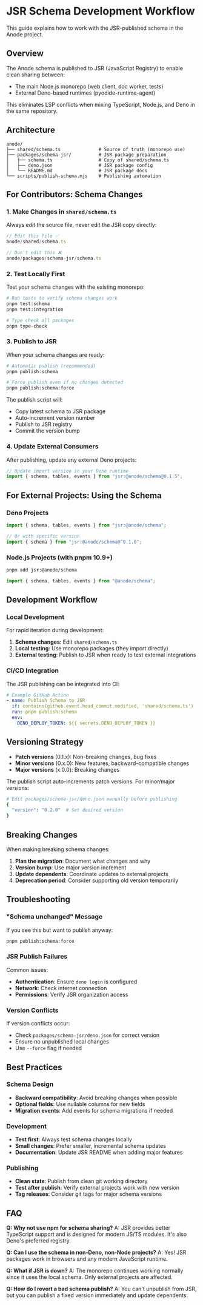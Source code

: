 # JSR Schema Development Workflow

This guide explains how to work with the JSR-published schema in the Anode project.

## Overview

The Anode schema is published to JSR (JavaScript Registry) to enable clean sharing between:
- The main Node.js monorepo (web client, doc worker, tests)
- External Deno-based runtimes (pyodide-runtime-agent)

This eliminates LSP conflicts when mixing TypeScript, Node.js, and Deno in the same repository.

## Architecture

```
anode/
├── shared/schema.ts              # Source of truth (monorepo use)
├── packages/schema-jsr/          # JSR package preparation
│   ├── schema.ts                 # Copy of shared/schema.ts
│   ├── deno.json                 # JSR package config
│   └── README.md                 # JSR package docs
└── scripts/publish-schema.mjs    # Publishing automation
```

## For Contributors: Schema Changes

### 1. Make Changes in `shared/schema.ts`

Always edit the source file, never edit the JSR copy directly:

```typescript
// Edit this file ✅
anode/shared/schema.ts

// Don't edit this ❌
anode/packages/schema-jsr/schema.ts
```

### 2. Test Locally First

Test your schema changes with the existing monorepo:

```bash
# Run tests to verify schema changes work
pnpm test:schema
pnpm test:integration

# Type check all packages
pnpm type-check
```

### 3. Publish to JSR

When your schema changes are ready:

```bash
# Automatic publish (recommended)
pnpm publish:schema

# Force publish even if no changes detected
pnpm publish:schema:force
```

The publish script will:
- Copy latest schema to JSR package
- Auto-increment version number
- Publish to JSR registry
- Commit the version bump

### 4. Update External Consumers

After publishing, update any external Deno projects:

```typescript
// Update import version in your Deno runtime
import { schema, tables, events } from "jsr:@anode/schema@0.1.5";
```

## For External Projects: Using the Schema

### Deno Projects

```typescript
import { schema, tables, events } from "jsr:@anode/schema";

// Or with specific version
import { schema } from "jsr:@anode/schema@^0.1.0";
```

### Node.js Projects (with pnpm 10.9+)

```bash
pnpm add jsr:@anode/schema
```

```typescript
import { schema, tables, events } from "@anode/schema";
```

## Development Workflow

### Local Development

For rapid iteration during development:

1. **Schema changes**: Edit `shared/schema.ts`
2. **Local testing**: Use monorepo packages (they import directly)
3. **External testing**: Publish to JSR when ready to test external integrations

### CI/CD Integration

The JSR publishing can be integrated into CI:

```yaml
# Example GitHub Action
- name: Publish Schema to JSR
  if: contains(github.event.head_commit.modified, 'shared/schema.ts')
  run: pnpm publish:schema
  env:
    DENO_DEPLOY_TOKEN: ${{ secrets.DENO_DEPLOY_TOKEN }}
```

## Versioning Strategy

- **Patch versions** (0.1.x): Non-breaking changes, bug fixes
- **Minor versions** (0.x.0): New features, backward-compatible changes  
- **Major versions** (x.0.0): Breaking changes

The publish script auto-increments patch versions. For minor/major versions:

```bash
# Edit packages/schema-jsr/deno.json manually before publishing
{
  "version": "0.2.0"  # Set desired version
}
```

## Breaking Changes

When making breaking schema changes:

1. **Plan the migration**: Document what changes and why
2. **Version bump**: Use major version increment
3. **Update dependents**: Coordinate updates to external projects
4. **Deprecation period**: Consider supporting old version temporarily

## Troubleshooting

### "Schema unchanged" Message

If you see this but want to publish anyway:

```bash
pnpm publish:schema:force
```

### JSR Publish Failures

Common issues:
- **Authentication**: Ensure `deno login` is configured
- **Network**: Check internet connection
- **Permissions**: Verify JSR organization access

### Version Conflicts

If version conflicts occur:
- Check `packages/schema-jsr/deno.json` for correct version
- Ensure no unpublished local changes
- Use `--force` flag if needed

## Best Practices

### Schema Design
- **Backward compatibility**: Avoid breaking changes when possible
- **Optional fields**: Use nullable columns for new fields
- **Migration events**: Add events for schema migrations if needed

### Development
- **Test first**: Always test schema changes locally
- **Small changes**: Prefer smaller, incremental schema updates
- **Documentation**: Update JSR README when adding major features

### Publishing
- **Clean state**: Publish from clean git working directory
- **Test after publish**: Verify external projects work with new version
- **Tag releases**: Consider git tags for major schema versions

## FAQ

**Q: Why not use npm for schema sharing?**
A: JSR provides better TypeScript support and is designed for modern JS/TS modules. It's also Deno's preferred registry.

**Q: Can I use the schema in non-Deno, non-Node projects?**
A: Yes! JSR packages work in browsers and any modern JavaScript runtime.

**Q: What if JSR is down?**
A: The monorepo continues working normally since it uses the local schema. Only external projects are affected.

**Q: How do I revert a bad schema publish?**
A: You can't unpublish from JSR, but you can publish a fixed version immediately and update dependents.